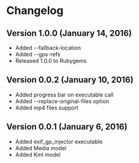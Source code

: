 Changelog
=========

Version 1.0.0 (January 14, 2016)
-----------------------------

* Added --fallback-location
* Added --gps-refs
* Released 1.0.0 to Rubygems

Version 0.0.2 (January 10, 2016)
-----------------------------

* Added progress bar on executable call
* Added --replace-original-files option
* Added mp4 files support

Version 0.0.1 (January 6, 2016)
-----------------------------

* Added exif_gp_injector executable
* Added Media model
* Added Kml model
